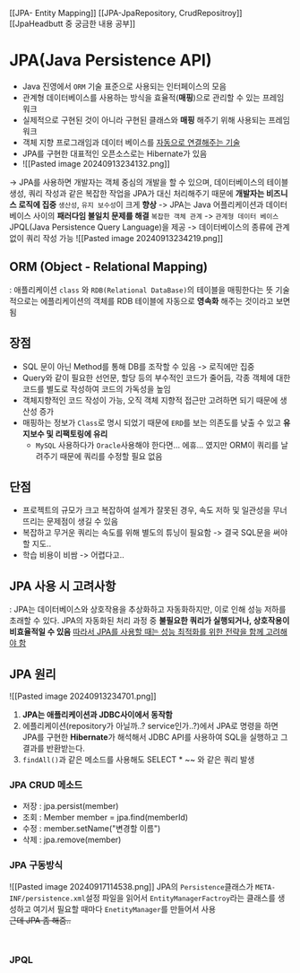 [[JPA- Entity Mapping]]
[[JPA-JpaRepository, CrudRepositroy]]
[[JpaHeadbutt 중 궁금한 내용 공부]]
# JPA(Java Persistence API) 
- Java 진영에서 `ORM` 기술 표준으로 사용되는 인터페이스의 모음 
- 관계형 데이터베이스를 사용하는 방식을 효율적(**매핑**)으로 관리할 수 있는 프레임 워크
- 실제적으로 구현된 것이 아니라 구현된 클래스와 **매핑** 해주기 위해 사용되는 프레임워크
- 객체 지향 프로그래임과 데이터 베이스를 <U>자동으로 연결해주는 기술</U>
- JPA를 구현한 대표적인 오픈소스로는 Hibernate가 있음 
- ![[Pasted image 20240913234132.png]]


-> JPA를 사용하면 개발자는 객체 중심의 개발을 할 수 있으며, 데이터베이스의 테이블 생성, 쿼리 작성과 같은 복잡한 작업을 JPA가 대신 처리해주기 때문에 **개발자는 비즈니스 로직에 집중** `생산성`, `유지 보수성`이 크게 **향상**
-> JPA는 Java 어플리케이션과 데이터베이스 사이의 **패러다임 불일치 문제를 해결** 
	`복잡한 객체 관계` -> `관계형 데이터 베이스` 
	JPQL(Java Persistence Query Language)을 제공 -> 데이터베이스의 종류에 관계 없이 쿼리 작성 가능
	![[Pasted image 20240913234219.png]]

## ORM (Object - Relational Mapping)
: 애플리케이션 `class` 와 `RDB(Relational DataBase)`의 테이블을 매핑한다는 뜻
기술적으로는 에플리케이션의 객체를 RDB 테이블에 자동으로 **영속화** 해주는 것이라고 보면 됨

## 장점 
- SQL 문이 아닌 Method를 통해 DB를 조작할 수 있음 -> 로직에만 집중 
- Query와 같이 필요한 선언문, 할당 등의 부수적인 코드가 줄어듬, 각종 객체에 대한 코드를 별도로 작성하여 코드의 가독성을 높임 
- 객체지향적인 코드 작성이 가능, 오직 객체 지향적 접근만 고려하면 되기 때문에 생산성 증가
- 매핑하는 정보가 `Class`로 명시 되었기 때문에 `ERD`를 보는 의존도를 낮출 수 있고 **유지보수 및 리팩토링에 유리**
	- `MySQL` 사용하다가 `Oracle`사용해야 한다면... 에휴... 였지만 ORM이 쿼리를 날려주기 때문에 쿼리를 수정할 필요 없음
## 단점
- 프로젝트의 규모가 크고 복잡하여 설계가 잘못된 경우, 속도 저하 및 일관성을 무너뜨리는 문제점이 생길 수 있음
- 복잡하고 무거운 쿼리는 속도를 위해 별도의 튜닝이 필요함 -> 결국 SQL문을 써야 할 지도..
- 학습 비용이 비쌈 -> 어렵다고..
## JPA 사용 시 고려사항
: JPA는 데이터베이스와 상호작용을 추상화하고 자동화하지만, 이로 인해 성능 저하를 초래할 수 있다. 
JPA의 자동화된 처리 과정 중 **불필요한 쿼리가 실행되거나, 상호작용이 비효율적일 수 있음**
<U>따라서 JPA를 사용할 때는 성능 최적화를 위한 전략을 함께 고려해야 함</U>

## JPA 원리

![[Pasted image 20240913234701.png]]
1. **JPA는 애플리케이션과 JDBC사이에서 동작함**
2. 에플리케이션(repository가 아닐까..? service인가..?)에서 JPA로 명령을 하면 JPA를 구현한 **Hibernate**가 해석해서 JDBC API를 사용하여 SQL을 실행하고 그 결과를 반환받는다.  
3. `findAll()`과 같은 메소드를 사용해도 SELECT * ~~ 와 같은 쿼리 발생

### JPA CRUD 메소드
- 저장 : jpa.persist(member)
- 조회 : Member member = jpa.find(memberId)
- 수정 : member.setName("변경할 이름")
- 삭제 : jpa.remove(member)

### JPA 구동방식
![[Pasted image 20240917114538.png]]
JPA의 `Persistence`클래스가 `META-INF/persistence.xml`설정 파일을 읽어서 `EntityManagerFactroy`라는 클래스를 생성하고 여기서 필요할 때마다 `EnetityManager`를 만들어서 사용<br>
~~근데 JPA 좀 해줌..~~ 
```java
	
```

### JPQL


